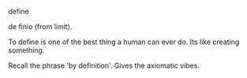 define

de finio (from limit).

To define is one of the best thing a human can ever do. Its like creating something. 

Recall the phrase 'by definition'. Gives the axiomatic vibes.

